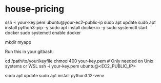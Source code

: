 # house-pricing
ssh -i your-key.pem ubuntu@your-ec2-public-ip
sudo apt update
sudo apt install python3-pip -y
sudo apt install docker.io -y
sudo systemctl start docker
sudo systemctl enable docker

mkdir myapp

Run this in your gitbash:

cd /path/to/your/keyfile
chmod 400 your-key.pem   # Only needed on Unix systems or WSL
ssh -i your-key.pem ubuntu@<EC2_PUBLIC_IP>

sudo apt update
sudo apt install python3.12-venv

